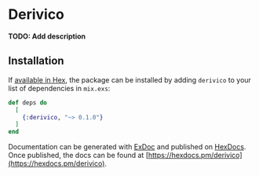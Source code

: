 # Derivico

**TODO: Add description**

## Installation

If [available in Hex](https://hex.pm/docs/publish), the package can be installed
by adding `derivico` to your list of dependencies in `mix.exs`:

```elixir
def deps do
  [
    {:derivico, "~> 0.1.0"}
  ]
end
```

Documentation can be generated with [ExDoc](https://github.com/elixir-lang/ex_doc)
and published on [HexDocs](https://hexdocs.pm). Once published, the docs can
be found at [https://hexdocs.pm/derivico](https://hexdocs.pm/derivico).

